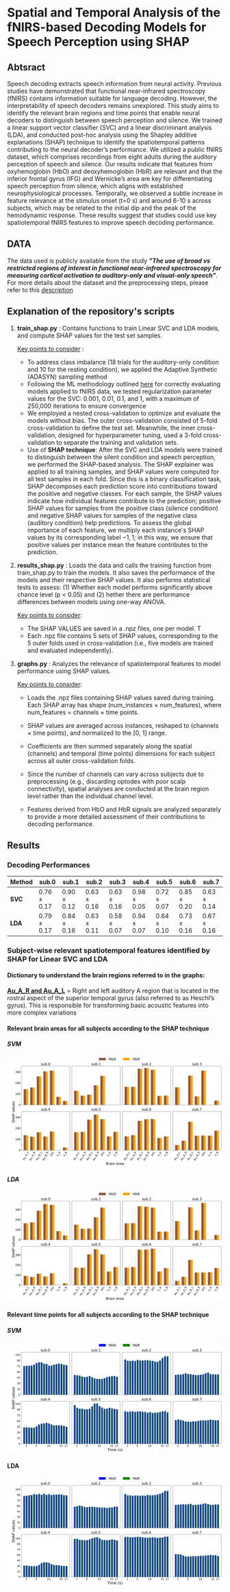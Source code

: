 # Spatial and Temporal Analysis of the fNIRS-based Decoding Models for Speech Perception using SHAP

## Abtsract 

Speech decoding extracts speech information from neural activity. Previous studies have demonstrated that functional near-infrared spectroscopy (fNIRS) contains information suitable for language decoding. However, the interpretability of speech decoders remains unexplored. This study aims to identify the relevant brain regions and time points that enable neural decoders to distinguish between speech perception and silence. We trained a linear support vector classifier (SVC) and a linear discriminant analysis (LDA), and conducted post-hoc analysis using the Shapley additive explanations (SHAP) technique to identify the spatiotemporal patterns contributing to the neural decoder’s performance. We utilized a public fNIRS dataset, which comprises recordings from eight adults during the auditory perception of speech and silence. Our results indicate that features from oxyhemoglobin (HbO) and deoxyhemoglobin (HbR) are relevant and that the inferior frontal gyrus (IFG) and Wernicke’s area are key for differentiating speech perception from silence, which aligns with established neurophysiological processes. Temporally, we observed a subtle increase in feature relevance at the stimulus onset (t=0 s) and around 6-10 s across subjects, which may be related to the initial dip and the peak of the hemodynamic response. These results suggest that studies could use key spatiotemporal fNIRS features to improve speech decoding performance.

## DATA

The data used is publicly available from the study ***"The use of broad vs restricted regions of interest in functional near-infrared spectroscopy for measuring cortical activation to auditory-only and visual-only speech"***. For more details about the dataset and the preprocessing steps, please refer to this [description](https://github.com/sposso/fNIRS-preprocessing-guide)



## Explanation of the repository's scripts

1. **train_shap.py** :  Contains functions to train Linear SVC and LDA models, and compute SHAP values for the test set samples.

   <ins>Key points to consider</ins> :
   
    - To address class imbalance (18 trials for the auditory-only condition and 10 for the resting condition), we applied the Adaptive Synthetic (ADASYN) sampling method
    - Following the ML methodology outlined [here](https://doi.org/10.3389/fnrgo.2023.994969)  for correctly evaluating models applied to fNIRS data, we tested regularization parameter          values for the SVC: 0.001, 0.01, 0.1, and 1, with a maximum of 250,000 iterations to ensure convergence
    - We employed a nested cross-validation to optimize and evaluate the models without bias. The outer cross-validation consisted of 5-fold cross-validation to define the test set.             Meanwhile, the inner cross-validation, designed for hyperparameter tuning, used a 3-fold cross-validation to separate the training and validation sets.
   - Use of **SHAP technique**: After the SVC and LDA models were trained to distinguish between the silent condition and speech perception, we performed the SHAP-based analysis. The SHAP 
     explainer was applied to all training samples, and SHAP values were computed for all test samples in each fold. Since this is a binary classification task, SHAP decomposes each 
     prediction score into contributions toward the positive and negative classes. For each sample, the SHAP values indicate how individual features contribute to the prediction; positive 
     SHAP values for samples from the positive class (silence condition)  and negative SHAP values for samples of the negative class (auditory condition) help predictions. To assess the 
     global importance of each feature, we multiply each instance's SHAP values by its corresponding label ${-1,1}$; in this way, we ensure that positive values per instance mean the 
     feature contributes to the prediction.
   
3. **results_shap.py** : Loads the data and calls the training function from train_shap.py to train the models. It also saves the performance of the models and their respective SHAP values.  It also performs statistical tests to assess: (1) Whether each model performs significantly above chance level (p < 0.05) and (2) hether there are performance differences between models using one-way ANOVA. 

   <ins>Key points to consider</ins>:
   - The SHAP VALUES are saved in a .npz files, one per model. T
   - Each .npz file contains 5 sets of SHAP values, corresponding to the 5 outer folds used in cross-validation (i.e., five models are trained and evaluated independently). 
   
5. **graphs.py** : Analyzes the relevance of spatiotemporal features to model performance using SHAP values.

    <ins>Key points to consider</ins>:

    - Loads the .npz files containing SHAP values saved during training. Each SHAP array has shape (num_instances × num_features), where num_features = channels × time points.

    - SHAP values are averaged across instances, reshaped to (channels × time points), and normalized to the [0, 1] range.

    - Coefficients are then summed separately along the spatial (channels) and temporal (time points) dimensions for each subject across all outer cross-validation folds.

   -  Since the number of channels can vary across subjects due to preprocessing (e.g., discarding optodes with poor scalp connectivity), spatial analyses are conducted at the brain 
      region level rather than the individual channel level.

    - Features derived from HbO and HbR signals are analyzed separately to provide a more detailed assessment of their contributions to decoding performance.


## Results

### Decoding Performances

| Method | sub.0      | sub.1      | sub.2      | sub.3      | sub.4      | sub.5      | sub.6      | sub.7      |
|--------|------------|------------|------------|------------|------------|------------|------------|------------|
| **SVC** | 0.76 ± 0.17 | 0.90 ± 0.12 | 0.63 ± 0.16 | 0.63 ± 0.16 | 0.98 ± 0.05 | 0.72 ± 0.07 | 0.85 ± 0.20 | 0.63 ± 0.14 |
| **LDA** | 0.79 ± 0.17 | 0.84 ± 0.16 | 0.63 ± 0.11 | 0.58 ± 0.07 | 0.94 ± 0.07 | 0.64 ± 0.10 | 0.73 ± 0.16 | 0.67 ± 0.16 |

### Subject-wise relevant spatiotemporal features identified by SHAP for Linear SVC and LDA

#### Dictionary to understand the brain regions referred to in the graphs:
**<ins>Au_A_R and Au_A_L</ins>** = Right and left auditory A region that  is located in the rostral aspect of the superior temporal gyrus (also referred to as Heschl’s gyrus). This is responsible for transforming basic acoustic features into more complex variations


#### Relevant brain areas for all subjects according to the SHAP technique 

##### SVM 

![Results of the SVC](https://github.com/sposso/Spatial-and-Temporal-Analysis-of-the-fNIRS-based-Decoding-Models-for-Speech-Perception/blob/main/Figures/brain_area_counts_grid_shap.png)

##### LDA 

![Results of the LDA](https://github.com/sposso/Spatial-and-Temporal-Analysis-of-the-fNIRS-based-Decoding-Models-for-Speech-Perception/blob/main/Figures/brain_area_counts_grid_lda_shap.png)

#### Relevant time points for all subjects according to the SHAP technique 

##### SVM 

![Results of the SVC](https://github.com/sposso/Spatial-and-Temporal-Analysis-of-the-fNIRS-based-Decoding-Models-for-Speech-Perception/blob/main/Figures/count_times_grid_shap.png)


#### LDA

![Results of the LDA](https://github.com/sposso/Spatial-and-Temporal-Analysis-of-the-fNIRS-based-Decoding-Models-for-Speech-Perception/blob/main/Figures/count_times_grid_lda_shap.png)
















